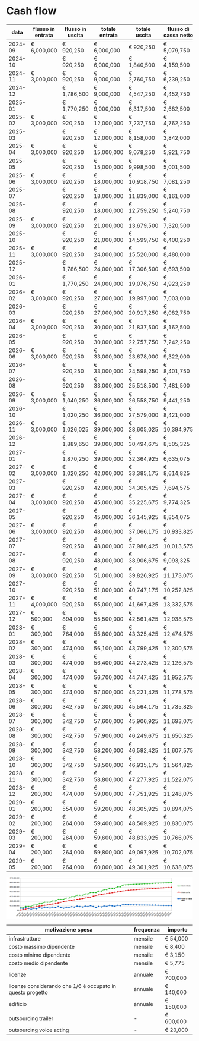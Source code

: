 <!--@-->

# Cash flow



|data|flusso in entrata|flusso in uscita|totale entrata|totale uscita|flusso di cassa netto|
|-|-|-|-|-|-|
|2024-09|€ 6,000,000|€ 920,250|€ 6,000,000|€ 920,250|€ 5,079,750|
|2024-10| |€ 920,250|€ 6,000,000|€ 1,840,500|€ 4,159,500|
|2024-11|€ 3,000,000|€ 920,250|€ 9,000,000|€ 2,760,750|€ 6,239,250|
|2024-12| |€ 1,786,500|€ 9,000,000|€ 4,547,250|€ 4,452,750|
|2025-01| |€ 1,770,250|€ 9,000,000|€ 6,317,500|€ 2,682,500|
|2025-02|€ 3,000,000|€ 920,250|€ 12,000,000|€ 7,237,750|€ 4,762,250|
|2025-03| |€ 920,250|€ 12,000,000|€ 8,158,000|€ 3,842,000|
|2025-04|€ 3,000,000|€ 920,250|€ 15,000,000|€ 9,078,250|€ 5,921,750|
|2025-05| |€ 920,250|€ 15,000,000|€ 9,998,500|€ 5,001,500|
|2025-06|€ 3,000,000|€ 920,250|€ 18,000,000|€ 10,918,750|€ 7,081,250|
|2025-07| |€ 920,250|€ 18,000,000|€ 11,839,000|€ 6,161,000|
|2025-08| |€ 920,250|€ 18,000,000|€ 12,759,250|€ 5,240,750|
|2025-09|€ 3,000,000|€ 920,250|€ 21,000,000|€ 13,679,500|€ 7,320,500|
|2025-10| |€ 920,250|€ 21,000,000|€ 14,599,750|€ 6,400,250|
|2025-11|€ 3,000,000|€ 920,250|€ 24,000,000|€ 15,520,000|€ 8,480,000|
|2025-12| |€ 1,786,500|€ 24,000,000|€ 17,306,500|€ 6,693,500|
|2026-01| |€ 1,770,250|€ 24,000,000|€ 19,076,750|€ 4,923,250|
|2026-02|€ 3,000,000|€ 920,250|€ 27,000,000|€ 19,997,000|€ 7,003,000|
|2026-03| |€ 920,250|€ 27,000,000|€ 20,917,250|€ 6,082,750|
|2026-04|€ 3,000,000|€ 920,250|€ 30,000,000|€ 21,837,500|€ 8,162,500|
|2026-05| |€ 920,250|€ 30,000,000|€ 22,757,750|€ 7,242,250|
|2026-06|€ 3,000,000|€ 920,250|€ 33,000,000|€ 23,678,000|€ 9,322,000|
|2026-07| |€ 920,250|€ 33,000,000|€ 24,598,250|€ 8,401,750|
|2026-08| |€ 920,250|€ 33,000,000|€ 25,518,500|€ 7,481,500|
|2026-09|€ 3,000,000|€ 1,040,250|€ 36,000,000|€ 26,558,750|€ 9,441,250|
|2026-10| |€ 1,020,250|€ 36,000,000|€ 27,579,000|€ 8,421,000|
|2026-11|€ 3,000,000|€ 1,026,025|€ 39,000,000|€ 28,605,025|€ 10,394,975|
|2026-12| |€ 1,889,650|€ 39,000,000|€ 30,494,675|€ 8,505,325|
|2027-01| |€ 1,870,250|€ 39,000,000|€ 32,364,925|€ 6,635,075|
|2027-02|€ 3,000,000|€ 1,020,250|€ 42,000,000|€ 33,385,175|€ 8,614,825|
|2027-03| |€ 920,250|€ 42,000,000|€ 34,305,425|€ 7,694,575|
|2027-04|€ 3,000,000|€ 920,250|€ 45,000,000|€ 35,225,675|€ 9,774,325|
|2027-05| |€ 920,250|€ 45,000,000|€ 36,145,925|€ 8,854,075|
|2027-06|€ 3,000,000|€ 920,250|€ 48,000,000|€ 37,066,175|€ 10,933,825|
|2027-07| |€ 920,250|€ 48,000,000|€ 37,986,425|€ 10,013,575|
|2027-08| |€ 920,250|€ 48,000,000|€ 38,906,675|€ 9,093,325|
|2027-09|€ 3,000,000|€ 920,250|€ 51,000,000|€ 39,826,925|€ 11,173,075|
|2027-10| |€ 920,250|€ 51,000,000|€ 40,747,175|€ 10,252,825|
|2027-11|€ 4,000,000|€ 920,250|€ 55,000,000|€ 41,667,425|€ 13,332,575|
|2027-12|€ 500,000|€ 894,000|€ 55,500,000|€ 42,561,425|€ 12,938,575|
|2028-01|€ 300,000|€ 764,000|€ 55,800,000|€ 43,325,425|€ 12,474,575|
|2028-02|€ 300,000|€ 474,000|€ 56,100,000|€ 43,799,425|€ 12,300,575|
|2028-03|€ 300,000|€ 474,000|€ 56,400,000|€ 44,273,425|€ 12,126,575|
|2028-04|€ 300,000|€ 474,000|€ 56,700,000|€ 44,747,425|€ 11,952,575|
|2028-05|€ 300,000|€ 474,000|€ 57,000,000|€ 45,221,425|€ 11,778,575|
|2028-06|€ 300,000|€ 342,750|€ 57,300,000|€ 45,564,175|€ 11,735,825|
|2028-07|€ 300,000|€ 342,750|€ 57,600,000|€ 45,906,925|€ 11,693,075|
|2028-08|€ 300,000|€ 342,750|€ 57,900,000|€ 46,249,675|€ 11,650,325|
|2028-09|€ 300,000|€ 342,750|€ 58,200,000|€ 46,592,425|€ 11,607,575|
|2028-10|€ 300,000|€ 342,750|€ 58,500,000|€ 46,935,175|€ 11,564,825|
|2028-11|€ 300,000|€ 342,750|€ 58,800,000|€ 47,277,925|€ 11,522,075|
|2028-12|€ 200,000|€ 474,000|€ 59,000,000|€ 47,751,925|€ 11,248,075|
|2029-01|€ 200,000|€ 554,000|€ 59,200,000|€ 48,305,925|€ 10,894,075|
|2029-02|€ 200,000|€ 264,000|€ 59,400,000|€ 48,569,925|€ 10,830,075|
|2029-03|€ 200,000|€ 264,000|€ 59,600,000|€ 48,833,925|€ 10,766,075|
|2029-04|€ 200,000|€ 264,000|€ 59,800,000|€ 49,097,925|€ 10,702,075|
|2029-05|€ 200,000|€ 264,000|€ 60,000,000|€ 49,361,925|€ 10,638,075|

<p align="center">
  <img src="../../img/cash.png" alt="Grafico cash flow" />
</p>

|motivazione spesa|frequenza|importo|
|-|-|-|
|infrastrutture |mensile|€ 54,000| 
| costo massimo dipendente |mensile|€ 8,400| 
| costo minimo dipendente |mensile|€ 3,150| 
| costo medio dipendente |mensile|€ 5,775| 
| licenze|annuale|€ 700,000| 
| licenze considerando che 1/6 è occupato in questo progetto|annuale|€ 140,000| 
| edificio|annuale|€ 150,000| 
|outsourcing trailer| - |€ 600,000|
|outsourcing voice acting| - |€ 20,000| 

